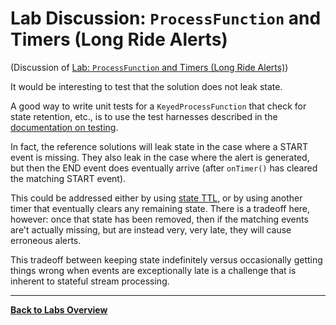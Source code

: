 <!--
Licensed to the Apache Software Foundation (ASF) under one
or more contributor license agreements.  See the NOTICE file
distributed with this work for additional information
regarding copyright ownership.  The ASF licenses this file
to you under the Apache License, Version 2.0 (the
"License"); you may not use this file except in compliance
with the License.  You may obtain a copy of the License at

  http://www.apache.org/licenses/LICENSE-2.0

Unless required by applicable law or agreed to in writing,
software distributed under the License is distributed on an
"AS IS" BASIS, WITHOUT WARRANTIES OR CONDITIONS OF ANY
KIND, either express or implied.  See the License for the
specific language governing permissions and limitations
under the License.
-->

# Lab Discussion: `ProcessFunction` and Timers (Long Ride Alerts)

(Discussion of [Lab: `ProcessFunction` and Timers (Long Ride Alerts)](./))

It would be interesting to test that the solution does not leak state.

A good way to write unit tests for a `KeyedProcessFunction` that check for state retention, etc., is to
use the test harnesses described in the
[documentation on testing](https://ci.apache.org/projects/flink/flink-docs-stable/dev/stream/testing.html#unit-testing-stateful-or-timely-udfs--custom-operators). 

In fact, the reference solutions will leak state in the case where a START event is missing. They also
leak in the case where the alert is generated, but then the END event does eventually arrive (after `onTimer()`
has cleared the matching START event).

This could be addressed either by using [state TTL](https://ci.apache.org/projects/flink/flink-docs-stable/dev/stream/state/state.html#state-time-to-live-ttl),
or by using another timer that eventually
clears any remaining state. There is a tradeoff here, however: once that state has been removed,
then if the matching events are't actually missing, but are instead very, very late, they will cause erroneous alerts.

This tradeoff between keeping state indefinitely versus occasionally getting things wrong when events are
exceptionally late is a challenge that is inherent to stateful stream processing.

-----

[**Back to Labs Overview**](../LABS-OVERVIEW.md)
